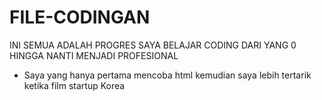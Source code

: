 # FILE-CODINGAN
INI SEMUA ADALAH PROGRES SAYA BELAJAR CODING DARI YANG 0 HINGGA NANTI MENJADI PROFESIONAL
- Saya yang hanya pertama mencoba html kemudian saya lebih tertarik ketika film startup Korea
